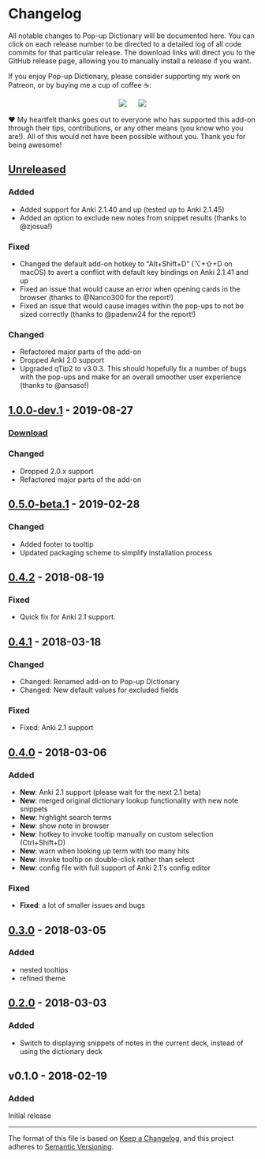 # Changelog

All notable changes to Pop-up Dictionary will be documented here. You can click on each release number to be directed to a detailed log of all code commits for that particular release. The download links will direct you to the GitHub release page, allowing you to manually install a release if you want.

If you enjoy Pop-up Dictionary, please consider supporting my work on Patreon, or by buying me a cup of coffee :coffee::

<p align="center">
<a href="https://www.patreon.com/glutanimate" rel="nofollow" title="Support me on Patreon 😄"><img src="https://glutanimate.com/logos/patreon_button.svg"></a>      <a href="https://ko-fi.com/X8X0L4YV" rel="nofollow" title="Buy me a coffee 😊"><img src="https://glutanimate.com/logos/kofi_button.svg"></a>
</p>

:heart: My heartfelt thanks goes out to everyone who has supported this add-on through their tips, contributions, or any other means (you know who you are!). All of this would not have been possible without you. Thank you for being awesome!

## [Unreleased]

### Added

- Added support for Anki 2.1.40 and up (tested up to Anki 2.1.45)
- Added an option to exclude new notes from snippet results (thanks to @zjosua!)

### Fixed

- Changed the default add-on hotkey to "Alt+Shift+D" (⌥+⇧+D on macOS) to avert a conflict with default key bindings on Anki 2.1.41 and up
- Fixed an issue that would cause an error when opening cards in the browser (thanks to @Nanco300 for the report!)
- Fixed an issue that would cause images within the pop-ups to not be sized correctly (thanks to @padenw24 for the report!)

### Changed

- Refactored major parts of the add-on
- Dropped Anki 2.0 support
- Upgraded qTip2 to v3.0.3. This should hopefully fix a number of bugs with the pop-ups and make for an overall smoother user experience (thanks to @ansaso!)

## [1.0.0-dev.1] - 2019-08-27

### [Download](https://github.com/glutanimate/popup-dictionary/releases/tag/v1.0.0-dev.1)

### Changed

- Dropped 2.0.x support
- Refactored major parts of the add-on

## [0.5.0-beta.1] - 2019-02-28

### Changed

- Added footer to tooltip
- Updated packaging scheme to simplify installation process
    
## [0.4.2] - 2018-08-19

### Fixed

- Quick fix for Anki 2.1 support.
    
## [0.4.1] - 2018-03-18

### Changed

- Changed: Renamed add-on to Pop-up Dictionary
- Changed: New default values for excluded fields

### Fixed
    
- Fixed: Anki 2.1 support

## [0.4.0] - 2018-03-06

### Added

- **New**: Anki 2.1 support (please wait for the next 2.1 beta)
- **New**: merged original dictionary lookup functionality with new note snippets
- **New**: highlight search terms
- **New**: show note in browser
- **New**: hotkey to invoke tooltip manually on custom selection (Ctrl+Shift+D)
- **New**: warn when looking up term with too many hits
- **New**: invoke tooltip on double-click rather than select
- **New**: config file with full support of Anki 2.1's config editor

### Fixed

- **Fixed**: a lot of smaller issues and bugs
    
## [0.3.0] - 2018-03-05

### Added

- nested tooltips
- refined theme
    
## [0.2.0] - 2018-03-03

### Added

- Switch to displaying snippets of notes in the current deck, instead of using the dictionary deck

## v0.1.0 - 2018-02-19

### Added

Initial release

[Unreleased]: https://github.com/glutanimate/popup-dictionary/compare/v1.0.0-dev.1...HEAD
[1.0.0-dev.1]: https://github.com/glutanimate/popup-dictionary/compare/v0.5.0-beta.1...v1.0.0-dev.1
[0.5.0-beta.1]: https://github.com/glutanimate/popup-dictionary/compare/v0.4.2...v0.5.0-beta.1
[0.4.2]: https://github.com/glutanimate/popup-dictionary/compare/v0.4.1...v0.4.2
[0.4.1]: https://github.com/glutanimate/popup-dictionary/compare/v0.4.0...v0.4.1
[0.4.0]: https://github.com/glutanimate/popup-dictionary/compare/v0.3.0...v0.4.0
[0.3.0]: https://github.com/glutanimate/popup-dictionary/compare/v0.2.0...v0.3.0
[0.2.0]: https://github.com/glutanimate/popup-dictionary/compare/v0.1.0...v0.2.0

-----

The format of this file is based on [Keep a Changelog](https://keepachangelog.com/en/1.0.0/), and this project adheres to [Semantic Versioning](https://semver.org/spec/v2.0.0.html).